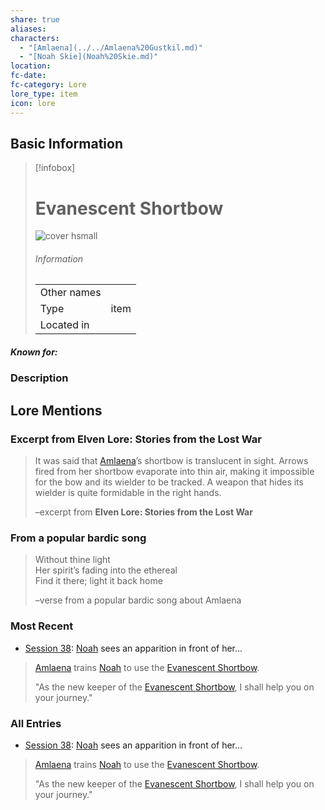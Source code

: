 ```yaml
---
share: true
aliases: 
characters:
  - "[Amlaena](../../Amlaena%20Gustkil.md)"
  - "[Noah Skie](Noah%20Skie.md)"
location: 
fc-date: 
fc-category: Lore
lore_type: item
icon: lore
---
```

## Basic Information
> [!infobox]
> # Evanescent Shortbow
>   
> ![cover hsmall](../zzz_attachments/Translucent%20Shortbow.png)
> ###### Information
> |   |  |
> | ---- | ---- |
> | Other names | |
> | Type|item|
> | Located in | |
##### Known for:
### Description
## Lore Mentions
### Excerpt from **Elven Lore: Stories from the Lost War**
> It was said that [Amlaena](../../Amlaena%20Gustkil.md)’s shortbow is translucent in sight. Arrows fired from her shortbow evaporate into thin air, making it impossible for the bow and its wielder to be tracked. A weapon that hides its wielder is quite formidable in the right hands.
>
>–excerpt from **Elven Lore: Stories from the Lost War**
### From a popular bardic song
>Without thine light  
Her spirit’s fading into the ethereal  
Find it there; light it back home
>
>–verse from a popular bardic song about Amlaena
### Most Recent
- [Session 38](../Session%20Log/Session%2038.md): [Noah](Noah%20Skie.md) sees an apparition in front of her...
> [Amlaena](Amlaena%20Gustkil.md) trains [Noah](Noah%20Skie.md) to use the [Evanescent Shortbow](Evanescent%20Shortbow.md).
>
> "As the new keeper of the [Evanescent Shortbow](Evanescent%20Shortbow.md), I shall help you on your journey."

### All Entries
- [Session 38](../Session%20Log/Session%2038.md): [Noah](Noah%20Skie.md) sees an apparition in front of her...
> [Amlaena](Amlaena%20Gustkil.md) trains [Noah](Noah%20Skie.md) to use the [Evanescent Shortbow](Evanescent%20Shortbow.md).
>
> "As the new keeper of the [Evanescent Shortbow](Evanescent%20Shortbow.md), I shall help you on your journey."
